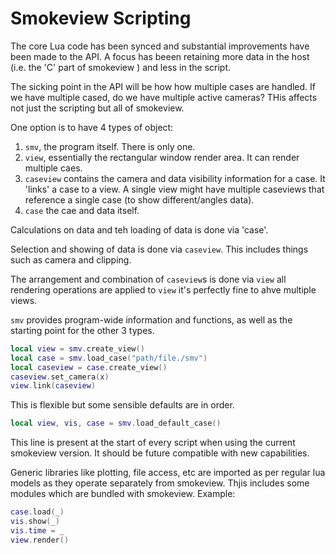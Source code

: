 # Smokeview Scripting

The core Lua code has been synced and substantial improvements have been made to
the API. A focus has beeen retaining more data in the host (i.e. the 'C' part of
smokeview ) and less in the script.

The sicking point in the API will be how how multiple cases are handled. If we
have multiple cased, do we have multiple active cameras? THis affects not just
the scripting but all of smokeview.

One option is to have 4 types of object:

1. `smv`, the program itself. There is only one.
2. `view`, essentially the rectangular window render area. It can render multiple caes.
3. `caseview` contains the camera and data visibility information for a case. It
   'links' a case to a view. A single view might have multiple caseviews that
   reference a single case (to show different/angles data).
4. `case` the cae and data itself.

Calculations on data and teh loading of data is done via 'case'.

Selection and showing of data is done via `caseview`. This includes things such
as camera and clipping.

The arrangement and combination of `caseview`s is done via `view` all rendering operations are applied to `view` it's perfectly fine to ahve multiple views.

`smv` provides program-wide information and functions, as well as the starting
point for the other 3 types.

```lua
local view = smv.create_view()
local case = smv.load_case("path/file./smv")
local caseview = case.create_view()
caseview.set_camera(x)
view.link(caseview)
```

This is flexible but some sensible defaults are in order.

```lua
local view, vis, case = smv.load_default_case()
```

This line is present at the start of every script when using the current
smokeview version. It should be future compatible with new capabilities.

Generic libraries like plotting, file access, etc are imported as per regular lua models as they operate separately from smokeview. Thjis includes some modules which are bundled with smokeview. Example:

```lua
case.load(_)
vis.show(_)
vis.time = _
view.render()
```
